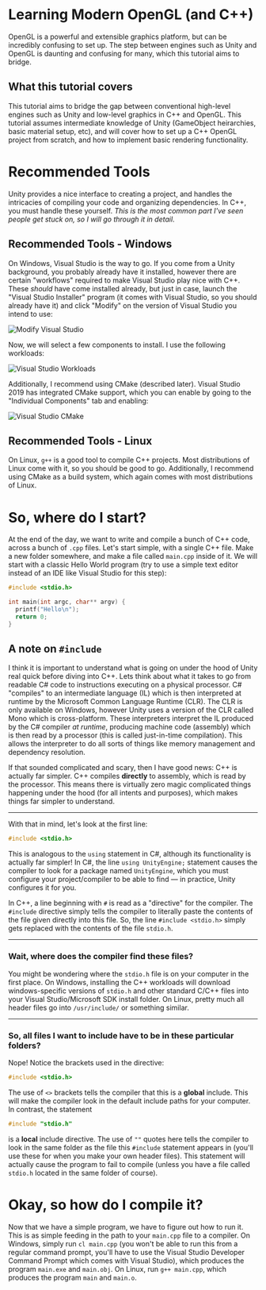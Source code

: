 # Learning Modern OpenGL (and C++)
OpenGL is a powerful and extensible graphics platform, but can be incredibly confusing to set up. The step between engines such as Unity and OpenGL is daunting and confusing for many, which this tutorial aims to bridge.

## What this tutorial covers
This tutorial aims to bridge the gap between conventional high-level engines such as Unity and low-level graphics in C++ and OpenGL. This tutorial assumes intermediate knowledge of Unity (GameObject heirarchies, basic material setup, etc), and will cover how to set up a C++ OpenGL project from scratch, and how to implement basic rendering functionality.

# Recommended Tools
Unity provides a nice interface to creating a project, and handles the intricacies of compiling your code and organizing dependencies. In C++, you must handle these yourself. *This is the most common part I've seen people get stuck on, so I will go through it in detail*.

## Recommended Tools - Windows
On Windows, Visual Studio is the way to go. If you come from a Unity background, you probably already have it installed, however there are certain "workflows" required to make Visual Studio play nice with C++. These *should* have come installed already, but just in case, launch the "Visual Studio Installer" program (it comes with Visual Studio, so you should already have it) and click "Modify" on the version of Visual Studio you intend to use:

![Modify Visual Studio](https://raw.githubusercontent.com/Shmaug/OpenGL-Tutorial/master/images/vs_modify.png)

Now, we will select a few components to install. I use the following workloads:

![Visual Studio Workloads](https://raw.githubusercontent.com/Shmaug/OpenGL-Tutorial/master/images/vs_workloads.png)

Additionally, I recommend using CMake (described later). Visual Studio 2019 has integrated CMake support, which you can enable by going to the "Individual Components" tab and enabling:

![Visual Studio CMake](https://raw.githubusercontent.com/Shmaug/OpenGL-Tutorial/master/images/vs_cmake.png)

## Recommended Tools - Linux
On Linux, `g++` is a good tool to compile C++ projects. Most distributions of Linux come with it, so you should be good to go. Additionally, I recommend using CMake as a build system, which again comes with most distributions of Linux.

# So, where do I start?
At the end of the day, we want to write and compile a bunch of C++ code, across a bunch of `.cpp` files. Let's start simple, with a single C++ file. Make a new folder somewhere, and make a file called `main.cpp` inside of it. We will start with a classic Hello World program (try to use a simple text editor instead of an IDE like Visual Studio for this step):
```C++
#include <stdio.h>

int main(int argc, char** argv) {
  printf("Hello\n");
  return 0;
}
```
## A note on `#include`
I think it is important to understand what is going on under the hood of Unity real quick before diving into C++. Lets think about what it takes to go from readable C# code to instructions executing on a physical processor. C# "compiles" to an intermediate language (IL) which is then interpreted at runtime by the Microsoft Common Language Runtime (CLR). The CLR is only available on Windows, however Unity uses a version of the CLR called Mono which is cross-platform. These interpreters interpret the IL produced by the C# compiler *at runtime*, producing machine code (assembly) which is then read by a processor (this is called just-in-time compilation). This allows the interpreter to do all sorts of things like memory management and dependency resolution.

If that sounded complicated and scary, then I have good news: C++ is actually far simpler. C++ compiles **directly** to assembly, which is read by the processor. This means there is virtually zero magic complicated things happening under the hood (for all intents and purposes), which makes things far simpler to understand.
***
With that in mind, let's look at the first line:
```C++
#include <stdio.h>
```
This is analogous to the `using` statement in C#, although its functionality is actually far simpler! In C#, the line `using UnityEngine;` statement causes the compiler to look for a package named `UnityEngine`, which you must configure your project/compiler to be able to find — in practice, Unity configures it for you. 

In C++, a line beginning with `#` is read as a "directive" for the compiler. The `#include` directive simply tells the compiler to literally paste the contents of the file given directly into this file. So, the line `#include <stdio.h>` simply gets replaced with the contents of the file `stdio.h`.
***
### Wait, where does the compiler find these files?
You might be wondering where the `stdio.h` file is on your computer in the first place. On Windows, installing the C++ workloads will download windows-specific versions of `stdio.h` and other standard C/C++ files into your Visual Studio/Microsoft SDK install folder. On Linux, pretty much all header files go into `/usr/include/` or something similar.
***
### So, all files I want to include have to be in these particular folders?
Nope! Notice the brackets used in the directive: 
```C++
#include <stdio.h>
```
The use of `<>` brackets tells the compiler that this is a **global** include. This will make the compiler look in the default include paths for your computer. In contrast, the statement
```C++
#include "stdio.h"
```
is a **local** include directive. The use of `""` quotes here tells the compiler to look in the same folder as the file this `#include` statement appears in (you'll use these for when you make your own header files). This statement will actually cause the program to fail to compile (unless you have a file called `stdio.h` located in the same folder of course).

# Okay, so how do I compile it?

Now that we have a simple program, we have to figure out how to run it. This is as simple feeding in the path to your `main.cpp` file to a compiler. On Windows, simply run `cl main.cpp` (you won't be able to run this from a regular command prompt, you'll have to use the Visual Studio Developer Command Prompt which comes with Visual Studio), which produces the program `main.exe` and `main.obj`. On Linux, run `g++ main.cpp`, which produces the program `main` and `main.o`.